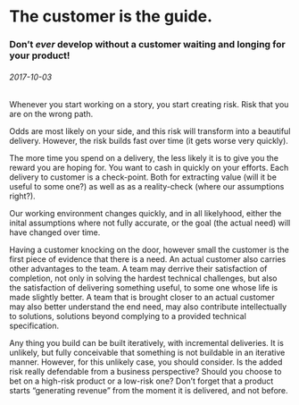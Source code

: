 
# [](#header-1) The customer is the guide.
### Don’t _ever_ develop without a customer waiting and longing for your product!
###### 2017-10-03
Whenever you start working on a story, you start creating risk.
Risk that you are on the wrong path.

Odds are most likely on your side, and this risk will transform into a beautiful delivery.
However, the risk builds fast over time (it gets worse very quickly).

The more time you spend on a delivery, the less likely it is to give you the reward you are hoping for.
You want to cash in quickly on your efforts. Each delivery to customer is a check-point.
Both for extracting value (will it be useful to some one?) as well as as a reality-check (where our assumptions right?).

Our working environment changes quickly, and in all likelyhood, either the inital assumptions
where not fully accurate, or the goal (the actual need) will have changed over time.

Having a customer knocking on the door, however small the customer is the first
piece of evidence that there is a need.
An actual customer also carries other advantages to the team.
A team may derrive their satisfaction of completion, not only in solving the hardest
technical challenges, but also the satisfaction of delivering something useful,
to some one whose life is made slightly better.
A team that is brought closer to an actual customer may also better understand the
end need, may also contribute intellectually to solutions, solutions beyond complying
to a provided technical specification.

Any thing you build can be built iteratively, with incremental deliveries.
It is unlikely, but fully conceivable that something is not buildable in an iterative manner.
However, for this unlikely case, you should consider.
Is the added risk really defendable from a business perspective?
Should you choose to bet on a high-risk product or a low-risk one?
Don’t forget that a product starts “generating revenue” from the moment it is
delivered, and not before.

